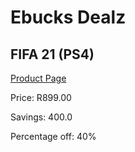 
# Ebucks Dealz
## FIFA 21 (PS4)
[Product Page](https://www.ebucks.com/web/shop/productSelected.do?prodId=1191954909&catId=365757697)

Price: R899.00

Savings: 400.0

Percentage off: 40%
	